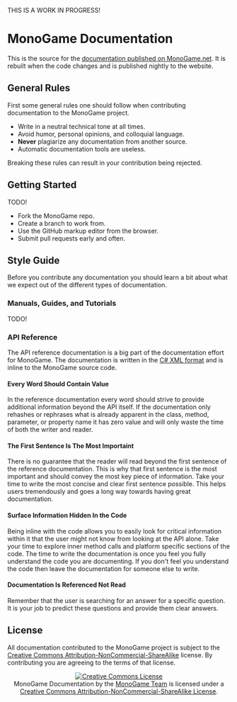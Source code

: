THIS IS A WORK IN PROGRESS!

# MonoGame Documentation
This is the source for the [documentation published on MonoGame.net](http://www.monogame.net/documentation/).  It is rebuilt when the code changes and is published nightly to the website.

## General Rules
First some general rules one should follow when contributing documentation to the MonoGame project.

 - Write in a neutral technical tone at all times.
 - Avoid humor, personal opinions, and colloquial language.
 - **Never** plagiarize any documentation from another source.
 - Automatic documentation tools are useless.

Breaking these rules can result in your contribution being rejected.

## Getting Started
TODO!

 - Fork the MonoGame repo.
 - Create a branch to work from.
 - Use the GitHub markup editor from the browser.
 - Submit pull requests early and often.

## Style Guide
Before you contribute any documentation you should learn a bit about what we expect out of the different types of documentation.

### Manuals, Guides, and Tutorials
TODO!

### API Reference 
The API reference documentation is a big part of the documentation effort for MonoGame.  The documentation is written in the [C# XML format](http://msdn.microsoft.com/en-us/library/b2s063f7(vs.71).aspx) and is inline to the MonoGame source code.

#### Every Word Should Contain Value
In the reference documentation every word should strive to provide additional information beyond the API itself.  If the documentation only rehashes or rephrases what is already apparent in the class, method, parameter, or property name it has zero value and will only waste the time of both the writer and reader.

#### The First Sentence Is The Most Importaint
There is no guarantee that the reader will read beyond the first sentence of the reference documentation.  This is why that first sentence is the most important and should convey the most key piece of information.  Take your time to write the most concise and clear first sentence possible.  This helps users tremendously and goes a long way towards having great documentation.

#### Surface Information Hidden In the Code
Being inline with the code allows you to easily look for critical information within it that the user might not know from looking at the API alone.  Take your time to explore inner method calls and platform specific sections of the code.  The time to write the documentation is once you feel you fully understand the code you are documenting.  If you don't feel you understand the code then leave the documentation for someone else to write.

#### Documentation Is Referenced Not Read
Remember that the user is searching for an answer for a specific question.  It is your job to predict these questions and provide them clear answers.


## License
All documentation contributed to the MonoGame project is subject to the [Creative Commons Attribution-NonCommercial-ShareAlike](http://creativecommons.org/licenses/by-nc-sa/4.0/) license.  By contributing you are agreeing to the terms of that license.

<p align="center"><a rel="license" href="http://creativecommons.org/licenses/by-nc-sa/4.0/"><img alt="Creative Commons License" style="border-width:0" src="http://i.creativecommons.org/l/by-nc-sa/4.0/88x31.png" /></a><br /><span xmlns:dct="http://purl.org/dc/terms/" href="http://purl.org/dc/dcmitype/Text" property="dct:title" rel="dct:type">MonoGame Documentation</span> by the <a xmlns:cc="http://creativecommons.org/ns#" href="http://www.monogame.net" property="cc:attributionName" rel="cc:attributionURL">MonoGame Team</a> is licensed under a <a rel="license" href="http://creativecommons.org/licenses/by-nc-sa/4.0/">Creative Commons Attribution-NonCommercial-ShareAlike License</a>.</p>
